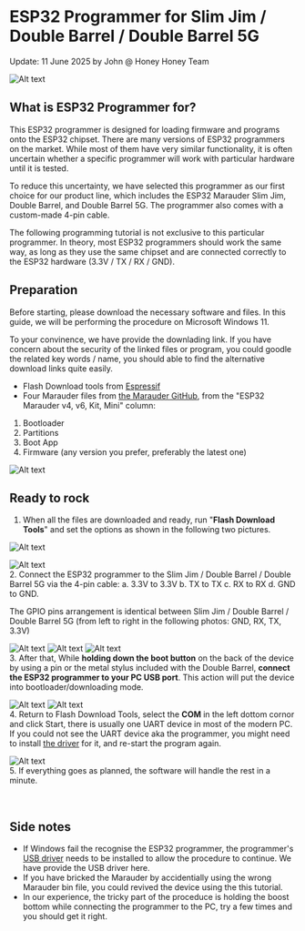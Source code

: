 # ESP32 Programmer for Slim Jim / Double Barrel / Double Barrel 5G
Update: 11 June 2025 by John @ Honey Honey Team

![Alt text](Assets/images/programmer.jpg)
<br/>
## What is ESP32 Programmer for?

This ESP32 programmer is designed for loading firmware and programs onto the ESP32 chipset. There are many versions of ESP32 programmers on the market. While most of them have very similar functionality, it is often uncertain whether a specific programmer will work with particular hardware until it is tested.

To reduce this uncertainty, we have selected this programmer as our first choice for our product line, which includes the ESP32 Marauder Slim Jim, Double Barrel, and Double Barrel 5G. The programmer also comes with a custom-made 4-pin cable.

The following programming tutorial is not exclusive to this particular programmer. In theory, most ESP32 programmers should work the same way, as long as they use the same chipset <CP210x> and are connected correctly to the ESP32 hardware (3.3V / TX / RX / GND).

## Preparation

Before starting, please download the necessary software and files. In this guide, we will be performing the procedure on Microsoft Windows 11. 

To your convinence, we have provide the downlading link. If you have concern about the security of the linked files or program, you could goodle the related key words / name, you should able to find the alternative download links quite easily. 

- Flash Download tools from [Espressif](https://www.espressif.com/en/support/download/other-tools)
- Four Marauder files from [the Marauder GitHub](https://github.com/justcallmekoko/ESP32Marauder/wiki/update-firmware), from the "ESP32 Marauder v4, v6, Kit, Mini" column:
1. Bootloader
2. Partitions
3. Boot App
4. Firmware (any version you prefer, preferably the latest one)

![Alt text](Assets/images/DownloadingFiles.png)
<br/>

## Ready to rock

1. When all the files are downloaded and ready, run "**Flash Download Tools**" and set the options as shown in the following two pictures.
   
![Alt text](Assets/images/ESP32.setting.png)

![Alt text](Assets/images/Finished.png)
<br/>
2. Connect the ESP32 programmer to the Slim Jim / Double Barrel / Double Barrel 5G via the 4-pin cable: 
a. 3.3V to 3.3V 
b. TX to TX 
c. RX to RX 
d. GND to GND.

The GPIO pins arrangement is identical between Slim Jim / Double Barrel / Double Barrel 5G (from left to right in the following photos: GND, RX, TX, 3.3V)

![Alt text](Assets/images/BothDevices.jpg)
![Alt text](Assets/images/GPIO.Double.jpg)
![Alt text](Assets/images/GPIO.Jim.jpg)
<br/>
3. After that, While **holding down the boot button** on the back of the device by using a pin or the metal stylus included with the Double Barrel, **connect the ESP32 programmer to your PC USB port**. This action will put the device into bootloader/downloading mode.

![Alt text](Assets/images/bootDouble.jpg)
![Alt text](Assets/images/Bootslim.jpg)
<br/>
4. Return to Flash Download Tools, select the **COM** in the left dottom cornor and click Start, there is usually one UART device in most of the modern PC. If you could not see the UART device aka the programmer, you might need to install [the driver](https://github.com/HoneyHoneyTeam/ESP-Programmer-for-Slim-Jim-Double-Barrel-Double-Barrel-5G/blob/main/Assets/images/CP210x.chipset.driver.for.windows.zip) for it, and re-start the program again. 

![Alt text](Assets/images/Finished.png)
<br/>
5. If everything goes as planned, the software will handle the rest in a minute.


<br/>

## Side notes

- If Windows fail the recognise the ESP32 programmer, the programmer's [USB driver](https://github.com/HoneyHoneyTeam/ESP-Programmer-for-Slim-Jim-Double-Barrel-Double-Barrel-5G/blob/main/Assets/images/CP210x.chipset.driver.for.windows.zip) needs to be installed to allow the procedure to continue. We have provide the USB driver here.
- If you have bricked the Marauder by accidentially using the wrong Marauder bin file, you could revived the device using the this tutorial.
- In our experience, the tricky part of the proceduce is holding the boost bottom while connecting the programmer to the PC,  try a few times and you should get it right. 



